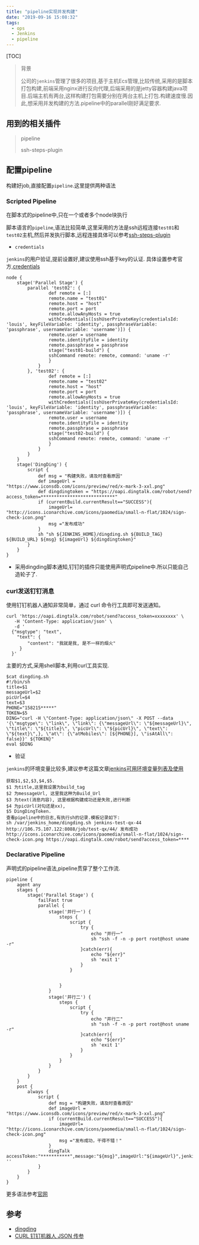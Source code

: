 ```yaml
---
title: "pipeline实现并发构建"
date: "2019-09-16 15:08:32"
tags: 
  - ops
  - Jenkins
  - pipeline
---
```


[TOC]

> 背景
>
> 公司的`jenkins`管理了很多的项目,基于主机Ecs管理,比较传统,采用的是脚本打包构建,前端采用nginx进行反向代理,后端采用的是jetty容器构建java项目.后端主机有两台,这样构建打包需要分别在两台主机上打包.构建速度慢.因此,想采用并发构建的方法.pipeline中的parallel刚好满足要求.

## 用到的相关插件

> pipeline
>
> ssh-steps-plugin

## 配置pipeline

构建好job,直接配置`pipeline`.这里提供两种语法

### Scripted Pipeline

在脚本式的pipeline中,只在一个或者多个node块执行

脚本语言的`pipeline`,语法比较简单,这里采用的方法是ssh远程连接`test01`和`test02`主机,然后并发执行脚本,远程连接具体可以参考[ssh-steps-plugin](https://github.com/jenkinsci/ssh-steps-plugin)

- `credentials`

`jenkins`的用户验证,提前设置好,建议使用ssh基于key的认证. 具体设置参考官方,[credentials](https://jenkins.io/zh/doc/book/using/using-credentials/)

```
node {
    stage('Parallel Stage') {
        parallel 'test02': {
                def remote = [:]
                remote.name = "test01"
                remote.host = "host"
                remote.port = port
                remote.allowAnyHosts = true
                withCredentials([sshUserPrivateKey(credentialsId: 'louis', keyFileVariable: 'identity', passphraseVariable: 'passphrase', usernameVariable: 'username')]) {
                remote.user = username
                remote.identityFile = identity
                remote.passphrase = passphrase
                stage("test01-build") {
                sshCommand remote: remote, command: 'uname -r'
                }
            }
        }, 'test02': {
                def remote = [:]
                remote.name = "test02"
                remote.host = "host"
                remote.port = port
                remote.allowAnyHosts = true
                withCredentials([sshUserPrivateKey(credentialsId: 'louis', keyFileVariable: 'identity', passphraseVariable: 'passphrase', usernameVariable: 'username')]) {
                remote.user = username
                remote.identityFile = identity
                remote.passphrase = passphrase
                stage("test02-build") {
                sshCommand remote: remote, command: 'uname -r'
                }
            }
        }
    }
    stage('DingDing') {
        script {
            def msg = "构建失败，请及时查看原因"
            def imageUrl = "https://www.iconsdb.com/icons/preview/red/x-mark-3-xxl.png"
            def dingdingtoken = "https://oapi.dingtalk.com/robot/send?access_token=****************************"
            if (currentBuild.currentResult=="SUCCESS"){
                imageUrl= "http://icons.iconarchive.com/icons/paomedia/small-n-flat/1024/sign-check-icon.png"
                msg ="发布成功"
            }
            sh "sh ${JENKINS_HOME}/dingding.sh ${BUILD_TAG} ${BUILD_URL} ${msg} ${imageUrl} ${dingdingtoken}"
        }
    }
}
```

- 采用dingding脚本通知,钉钉的插件只能使用声明式pipeline中.所以只能自己造轮子了.

### curl发送钉钉消息

使用钉钉机器人通知非常简单，通过 curl 命令行工具即可发送通知。
```
curl 'https://oapi.dingtalk.com/robot/send?access_token=xxxxxxxx' \
   -H 'Content-Type: application/json' \
   -d '
  {"msgtype": "text", 
    "text": {
        "content": "我就是我, 是不一样的烟火"
     }
  }'
```

主要的方式,采用shell脚本,利用curl工具实现.

```
$cat dingding.sh
#!/bin/sh
title=$1
messageUrl=$2
picUrl=$4
text=$3
PHONE="158215*****"
TOKEN=$5
DING="curl -H \"Content-Type: application/json\" -X POST --data '{\"msgtype\": \"link\", \"link\": {\"messageUrl\": \"${messageUrl}\", \"title\": \"${title}\", \"picUrl\": \"${picUrl}\", \"text\": \"${text}\",}, \"at\": {\"atMobiles\": [${PHONE}], \"isAtAll\": false}}' ${TOKEN}"
eval $DING
```

- 验证

`jenkins`的环境变量比较多,建议参考这篇文章[jenkins可用环境变量列表及使用](https://www.cnblogs.com/EasonJim/p/6758382.html)

```
获取$1,$2,$3,$4,$5.
$1 为title,这里我设置为build_tag
$2 为messageUrl, 这里我这种为Build_Url
$3 为text(消息内容), 这里根据构建成功还是失败,进行判断
$4 为picUrl(对勾还是xx), 
$5 DingDingToken.
查看pipeline中的日志,有执行sh的记录.模板记录如下:
sh /var/jenkins_home/dingding.sh jenkins-test-qx-44 http://106.75.107.122:8088/job/test-qx/44/ 发布成功 http://icons.iconarchive.com/icons/paomedia/small-n-flat/1024/sign-check-icon.png https://oapi.dingtalk.com/robot/send?access_token=****
```

### Declarative Pipeline

声明式的pipeline语法,pipeline贯穿了整个工作流.

```
pipeline {
    agent any
    stages {
        stage('Parallel Stage') {
            failFast true
            parallel {
                stage('并行一') {
                    steps {
                        script {
                            try {
                                echo "并行一"
                                sh "ssh -f -n -p port root@host uname -r"
                            }catch(err){
                                echo "${err}"
                                sh 'exit 1'
                            }
                        }


                    }
                }
                stage('并行二') {
                    steps {
                        script {
                            try {
                                echo "并行二"
                                sh "ssh -f -n -p port root@host uname -r"
                            }catch(err){
                                echo "${err}"
                                sh 'exit 1'
                            }
                        }
                    }
                }
            }
        }
    }
    post {
        always {
            script {
                def msg = "构建失败，请及时查看原因"
                def imageUrl = "https://www.iconsdb.com/icons/preview/red/x-mark-3-xxl.png"
                if (currentBuild.currentResult=="SUCCESS"){
                    imageUrl= "http://icons.iconarchive.com/icons/paomedia/small-n-flat/1024/sign-check-icon.png"
                    msg ="发布成功，干得不错！"
                }
                dingTalk accessToken:"***********",message:"${msg}",imageUrl:"${imageUrl}",jenkinsUrl:"${BUILD_URL}",notifyPeople: ''
            }
        }
    }
}
```

更多语法参考[官网](https://jenkins.io/doc/book/pipeline/syntax/)



## 参考

- [dingding](https://ding-doc.dingtalk.com/doc#/serverapi2/ye8tup)
- [CURL 钉钉机器人 JSON 传参](https://blog.csdn.net/u011836730/article/details/80430042)

